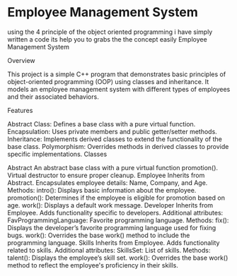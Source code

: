 # Employee Management System
using the 4 principle of the object oriented programming i have simply written a code its help you to grabs the the concept easily
Employee Management System

Overview

This project is a simple C++ program that demonstrates basic principles of object-oriented programming (OOP) using classes and inheritance. It models an employee management system with different types of employees and their associated behaviors.

Features

Abstract Class: Defines a base class with a pure virtual function.
Encapsulation: Uses private members and public getter/setter methods.
Inheritance: Implements derived classes to extend the functionality of the base class.
Polymorphism: Overrides methods in derived classes to provide specific implementations.
Classes

Abstract
An abstract base class with a pure virtual function promotion().
Virtual destructor to ensure proper cleanup.
Employee
Inherits from Abstract.
Encapsulates employee details: Name, Company, and Age.
Methods:
intro(): Displays basic information about the employee.
promotion(): Determines if the employee is eligible for promotion based on age.
work(): Displays a default work message.
Developer
Inherits from Employee.
Adds functionality specific to developers.
Additional attributes:
FavProgrammingLanguage: Favorite programming language.
Methods:
fix(): Displays the developer’s favorite programming language used for fixing bugs.
work(): Overrides the base work() method to include the programming language.
Skills
Inherits from Employee.
Adds functionality related to skills.
Additional attributes:
SkillsSet: List of skills.
Methods:
talent(): Displays the employee’s skill set.
work(): Overrides the base work() method to reflect the employee's proficiency in their skills.

